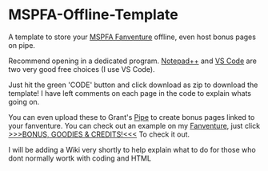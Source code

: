 # MSPFA-Offline-Template
A template to store your <a href="https://mspfa.com/">MSPFA Fanventure</a> offline, even host bonus pages on pipe.

Recommend opening in a dedicated program. <a href="https://notepad-plus-plus.org/downloads/">Notepad++</a> and <a href="https://code.visualstudio.com/download">VS Code</a> are two very good free choices (I use VS Code).

Just hit the green 'CODE' button and click download as zip to download the template!
I have left comments on each page in the code to explain whats going on. 

You can even upload these to Grant's <a href="https://miroware.io/">Pipe</a> to create bonus pages linked to your fanventure. You can check out an example on my <a href="https://mspfa.com/?s=38151&p=1">Fanventure</a>, just click <u>>>>BONUS, GOODIES & CREDITS!<<<</u> To check it out.
  
I will be adding a Wiki very shortly to help explain what to do for those who dont normally wortk with coding and HTML
